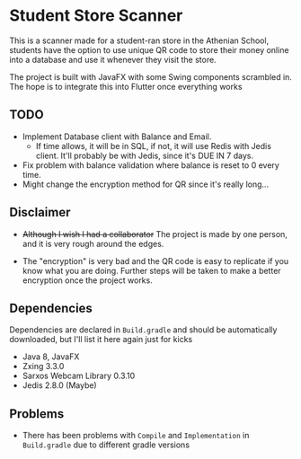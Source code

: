 # Student Store Scanner

This is a scanner made for a student-ran store in the Athenian School, students have the option to use unique QR code to 
store their money online into a database and use it whenever they visit the store. 

The project is built with JavaFX with some Swing components scrambled in. The hope is to integrate this into Flutter once
everything works

## TODO
* Implement Database client with Balance and Email.
    * If time allows, it will be in SQL, if not, it will use Redis with Jedis client. It'll probably be with Jedis, since it's 
    DUE IN 7 days.
* Fix problem with balance validation where balance is reset to 0 every time.   
* Might change the encryption method for QR since it's really long...  

## Disclaimer

* ~~Although I wish I had a collaborator~~ The project is made by one person, and it is very rough around the edges.

* The "encryption" is very bad and the QR code is easy to replicate if you know what you are doing. Further steps 
will be taken to make a better encryption once the project works.


## Dependencies

Dependencies are declared in `Build.gradle` and should be automatically downloaded, but I'll list it here again just for kicks

* Java 8, JavaFX
* Zxing 3.3.0 
* Sarxos Webcam Library 0.3.10
* Jedis 2.8.0 (Maybe)


## Problems
* There has been problems with ``Compile`` and ``Implementation`` in ``Build.gradle`` due to different gradle versions 